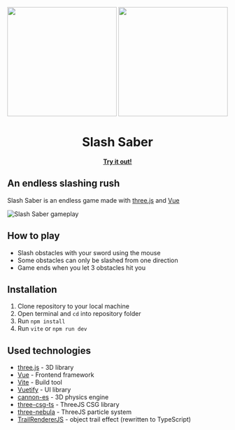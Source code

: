 
<p align="center">
<img src="./public/logo.svg#gh-light-mode-only" width="250" />
<img src="./public/logo_white.svg#gh-dark-mode-only" width="250" />
</p>

<h1 align="center">Slash Saber</h1>

</p>

<p align="center">
    <a href="https://slashsaber.com">
        <b>Try it out!</b>
    </a>
</p>

## An endless slashing rush
<p>Slash Saber is an endless game made with <a href="https://github.com/mrdoob/three.js" target="_blank">three.js</a> and <a href="https://github.com/vuejs/core" target="_blank">Vue</a></p>

<img alt="Slash Saber gameplay" src="./public/readme_loop.webp"/>

## How to play
- Slash obstacles with your sword using the mouse
- Some obstacles can only be slashed from one direction
- Game ends when you let 3 obstacles hit you

## Installation
1. Clone repository to your local machine
2. Open terminal and `cd` into repository folder
3. Run `npm install`
4. Run `vite` or `npm run dev`

## Used technologies
- <a href="https://github.com/mrdoob/three.js" target="_blank">three.js</a> - 3D library
- <a href="https://github.com/vuejs/core" target="_blank">Vue</a> - Frontend framework
- <a href="https://github.com/vitejs/vite" target="_blank">Vite</a> - Build tool
- <a href="https://github.com/vuetifyjs/vuetify" target="_blank">Vuetify</a> - UI library
- <a href="https://github.com/pmndrs/cannon-es" target="_blank">cannon-es</a> - 3D physics engine
- <a href="https://github.com/samalexander/three-csg-ts" target="_blank">three-csg-ts</a> - ThreeJS CSG library
- <a href="https://github.com/creativelifeform/three-nebula" target="_blank">three-nebula</a> - ThreeJS particle system
- <a href="https://github.com/mkkellogg/TrailRendererJS" target="_blank">TrailRendererJS</a> - object trail effect (rewritten to TypeScript)
